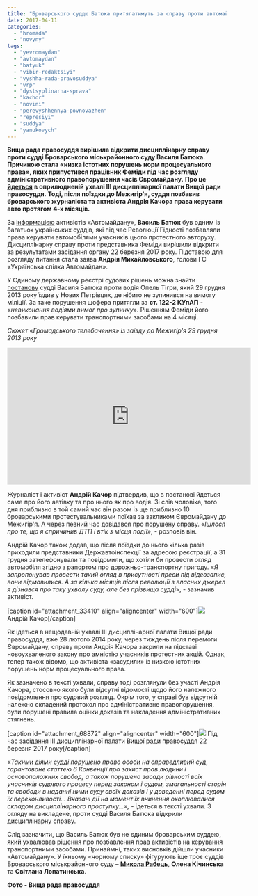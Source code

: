 ```yaml
---
title: "Броварського суддю Батюка притягатимуть за справу проти автомайданівця Качора"
date: 2017-04-11
categories: 
  - "hromada"
  - "novyny"
tags: 
  - "yevromaydan"
  - "avtomaydan"
  - "batyuk"
  - "vibir-redaktsiyi"
  - "vyshha-rada-pravosuddya"
  - "vrp"
  - "dystsyplinarna-sprava"
  - "kachor"
  - "novini"
  - "perevyshhennya-povnovazhen"
  - "represiyi"
  - "suddya"
  - "yanukovych"
---
```


**Вища рада правосуддя вирішила відкрити дисциплінарну справу проти судді Броварського міськрайонного суду Василя Батюка. Причиною стала «низка істотних порушень норм процесуального права», яких припустився працівник Феміди під час розгляду адміністративного правопорушення часів Євромайдану.** **Про це** [**йдеться**](http://www.vru.gov.ua/act/9105) **в оприлюдненій ухвалі ІІІ дисциплінарної палати Вищої ради правосуддя.** **Тоді, після поїздки до Межигір'я, суддя позбавив броварського журналіста та активіста Андрія Качора права керувати авто протягом 4-х місяців.**

За [інформацією](https://www.facebook.com/automaidan/posts/879222845422398) активістів «Автомайдану», **Василь Батюк** був одним із багатьох українських суддів, які під час Революції Гідності позбавляли права керувати автомобілями учасників цього протестного авторуху. Дисциплінарну справу проти представника Феміди вирішили відкрити за результатами засідання органу 22 березня 2017 року. Підставою для розгляду питання стала заява **Андрія Михайловського**, голови ГС «Українська спілка Автомайдан».

У Єдиному державному реєстрі судових рішень можна знайти [постанову](http://www.reyestr.court.gov.ua/Review/36687440) судді Василя Батюка проти водія Опель Тігри, який 29 грудня 2013 року їздив у Нових Петрівцях, де нібито не зупинився на вимогу міліції. За таке порушення шофера притягли за **ст. 122-2 КУпАП** - «_невиконання водіями вимог про зупинку_». Рішенням Феміди його позбавили прав керувати транспортними засобами на 4 місяці.

_Сюжет_ _«Громадського телебачення» із заїзду до Межигір'я 29 грудня 2013 року_

<iframe src="https://www.youtube.com/embed/KLqjSMyDsAk" width="560" height="315" frameborder="0" allowfullscreen="allowfullscreen"></iframe>

Журналіст і активіст **Андрій Качор** підтвердив, що в постанові йдеться саме про його автівку та про нього як про водія. Зі слів чоловіка, того дня приблизно в той самий час він разом із ще приблизно 10 броварськими протестувальниками поїхав за закликом Євромайдану до Межигір'я. А через певний час довідався про порушену справу. «_Ішлося про те, що я спричинив ДТП і втік з місця події_», - розповів він.

Андрій Качор також додав, що після поїздки до нього кілька разів приходили представники Державтоінспекції за адресою реєстрації, а 31 грудня зателефонували та повідомили, що хотіли би провести огляд автомобіля згідно з рапортом про дорожньо-транспортну пригоду. «_Я запропонував провести такий огляд в присутності преси під відеозапис, вони відмовилися. А за кілька місяців після революції з власних джерел я дізнався про таку ухвалу суду, але без прізвища судді_», - зазначив активіст.

\[caption id="attachment\_33410" align="aligncenter" width="600"\][![](https://mpz.brovary.org/wp-content/uploads/2015/02/Kachor-Andriy-IMG_0614.jpg)](https://mpz.brovary.org/wp-content/uploads/2015/02/Kachor-Andriy-IMG_0614.jpg) Андрій Качор\[/caption\]

Як ідеться в нещодавній ухвалі ІІІ дисциплінарної палати Вищої ради правосуддя, вже 28 лютого 2014 року, через тиждень після перемоги Євромайдану, справу проти Андрія Качора закрили на підставі новоухваленого закону про амністію учасників протестних акцій. Однак, тепер також відомо, що активіста «засудили» із низкою істотних порушень норм процесуального права.

Як зазначено в тексті ухвали, справу тоді розглянули без участі Андрія Качора, стосовно якого були відсутні відомості щодо його належного повідомлення про судовий розгляд. Окрім того, у справі був відсутній належно складений протокол про адміністративне правопорушення, були порушені правила оцінки доказів та накладення адміністративних стягнень.

\[caption id="attachment\_68872" align="aligncenter" width="600"\][![](https://mpz.brovary.org/wp-content/uploads/2017/04/Screenshot_34.png)](https://mpz.brovary.org/wp-content/uploads/2017/04/Screenshot_34.png) Під час засідання ІІІ дисциплінарної палати Вищої ради правосуддя 22 березня 2017 року\[/caption\]

«_Такими діями судді порушено право особи на справедливий суд, гарантоване статтею 6 Конвенції про захист прав людини і основоположних свобод, а також порушено засади рівності всіх учасників судового процесу перед законом і судом, змагальності сторін та свободи в наданні ними суду своїх доказів і у доведенні перед судом їх переконливості... Вказані дії на момент їх вчинення охоплювалися складом дисциплінарного проступку...», -_ ідеться в тексті ухвали. З огляду на викладене, проти судді Василя Батюка відкрили дисциплінарну справу.

Слід зазначити, що Василь Батюк був не єдиним броварським суддею, який ухвалював рішення про позбавлення прав активістів на керування транспортними засобами. Принаймні, таких висновків дійшли учасники «Автомайдану». У їхньому «чорному списку» фігурують іще троє суддів Броварського міськрайонного суду – [**Микола Рабець**](https://mpz.brovary.org/brovarskogo-suddyu-suditimut-za-represiyi-aktivistiv/), **Олена Кічинська** та **Світлана Лопатинська**.

**Фото - Вища рада правосуддя**
